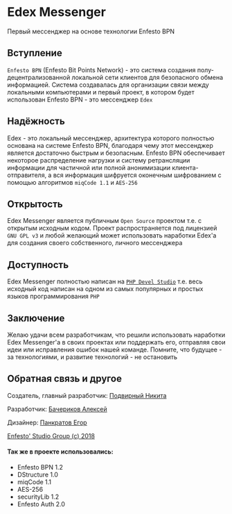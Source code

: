 # Edex Messenger
Первый мессенджер на основе технологии Enfesto BPN

Вступление
----------
`Enfesto BPN` (Enfesto Bit Points Network) - это система создания полу-децентрализованной локальной сети клиентов для безопасного обмена информацией. Система создавалась для организации связи между локальными компьютерами и первый проект, в котором будет использован Enfesto BPN - это мессенджер `Edex`

Надёжность
----------
Edex - это локальный мессенджер, архитектура которого полностью основана на системе Enfesto BPN, благодаря чему этот мессенджер является достаточно быстрым и безопасным. Enfesto BPN обеспечивает некоторое распределение нагрузки и систему ретрансляции информации для частичной или полной анонимизации клиента-отправителя, а вся информация шифруется оконечным шифрованием с помощью алгоритмов `miqCode 1.1` и `AES-256`

Открытость
----------
Edex Messenger является публичным `Open Source` проектом т.е. с открытым исходным кодом. Проект распространяется под лицензией `GNU GPL v3` и любой желающий может использовать наработки Edex'а для создания своего собственного, личного мессенджера

Доступность
-----------
Edex Messenger полностью написан на [`PHP Devel Studio`](http://develstudio.org) т.е. весь исходный код написан на одном из самых популярных и простых языков программирования `PHP`

Заключение
----------
Желаю удачи всем разработчикам, что решили использовать наработки Edex Messenger'а в своих проектах или поддержать его, отправляя свои идеи или исправления ошибок нашей команде. Помните, что будущее - за технологиями, и развитие технологий - не остановить

Обратная связь и другое
-----------------------
Создатель, главный разработчик: [Подвирный Никита](https://vk.com/technomindlp)

Разработчик: [Бачериков Алексей](https://vk.com/bacherikoff)

Дизайнер: [Панкратов Егор](https://vk.com/epankratov2013)

[Enfesto' Studio Group (c) 2018](https://vk.com/hphp_convertation)

#### Так же в проекте использовались:
* Enfesto BPN 1.2
* DStructure 1.0
* miqCode 1.1
* AES-256
* securityLib 1.2
* Enfesto Auth 2.0